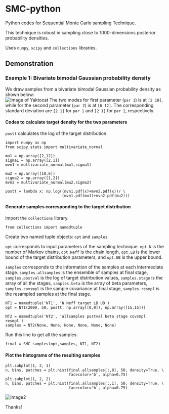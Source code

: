 # SMC-python
Python codes for Sequential Monte Carlo sampling Technique. 

This technique is robust in sampling close to 1000-dimensions posterior probability 
densities.

Uses `numpy`, `scipy` and `collections` libraries. 

## Demonstration 
### Example 1: Bivariate bimodal Gaussian probability density

We draw samples from a bivariate bimodal Gaussian probability density as shown below:   
![Image of Yaktocat](https://github.com/rishabhdutta/SMC-python/blob/master/figures/Figure_1.png)
The two modes for first parameter (`par 1`) is at `[2 10]`, while for the second
parameter (`par 2`) is at `[6 12]`. The corresponding standard deviation are 
`[2 1]` for `par 1` and `[2 1]` for `par 2`, respectively. 

#### Codes to calculate target density for the two parameters
`postt` calculates the log of the target distribution.
```
import numpy as np
from scipy.stats import multivariate_normal

mu1 = np.array([2,12])
sigma1 = np.array([2,1])
mvn1 = multivariate_normal(mu1,sigma1) 

mu2 = np.array([10,6])
sigma2 = np.array([1,2])
mvn2 = multivariate_normal(mu2,sigma2)

postt = lambda x: np.log((mvn1.pdf(x)+mvn2.pdf(x))/ \
                         (mvn1.pdf(mu1)+mvn2.pdf(mu2))) 
```
 
#### Generate samples corresponding to the target distribution
Import the `collections` library.  
```
from collections import namedtuple
```
Create two named tuple objects: `opt` and `samples`. 

`opt` corresponds to input parameters of the sampling technique. `opt.N` is the
number of Markov chains, `opt.Neff` is the chain length, `opt.LB` is the lower 
bound of the target distribution parameters, and `opt.UB` is the upper bound.  

`samples` corresponds to the information of the samples at each intermediate 
stage. `samples.allsamples` is the ensemble of samples at final stage, `samples.postval`
is the log of target distribution values, `samples.stage` is the array of all 
the stages, `samples.beta` is the array of beta parameters, `samples.covsmpl` is
the sample covariance at final stage, `samples.resmpl` is the resampled samples
at the final stage. 
```
NT1 = namedtuple('NT1', 'N Neff target LB UB')
opt = NT1(2000, 50, postt, np.array([0,0]), np.array([15,15]))

NT2 = namedtuple('NT2', 'allsamples postval beta stage covsmpl resmpl')
samples = NT2(None, None, None, None, None, None)
```
Run this line to get all the samples. 
```
final = SMC_samples(opt,samples, NT1, NT2)
```
#### Plot the histograms of the resulting samples
```
plt.subplot(1, 2, 1)
n, bins, patches = plt.hist(final.allsamples[:,0], 50, density=True, \
                            facecolor='b', alpha=0.75)
plt.subplot(1, 2, 2)
n, bins, patches = plt.hist(final.allsamples[:,1], 50, density=True, \
                            facecolor='b', alpha=0.75)
``` 
![Image2](https://github.com/rishabhdutta/SMC-python/blob/master/figures/Figure_2.png)


Thanks!
                       
 
 

